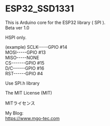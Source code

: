 # ESP32_SSD1331
This is Arduino core for the ESP32 library ( SPI ).  
Beta ver 1.0  
  
HSPI only.  
  
(example)
SCLK-----GPIO #14  
MOSI-----GPIO #13  
MISO-----NONE  
CS-------GPIO #15  
D/C------GPIO #16  
RST------GPIO #4  
  
Use SPI.h library  
  
The MIT License (MIT)  
  
MITライセンス  
  
My Blog:  
https://www.mgo-tec.com